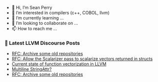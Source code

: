 - 👋 Hi, I’m Sean Perry
- 👀 I’m interested in compilers (c++, COBOL, llvm)
- 🌱 I’m currently learning ...
- 💞️ I’m looking to collaborate on ...
- 📫 How to reach me ...

<!---
s66perry/s66perry is a ✨ special ✨ repository because its `README.md` (this file) appears on your GitHub profile.
You can click the Preview link to take a look at your changes.
--->
### 📕 Latest LLVM Discourse Posts

<!-- DISCOURSE-LLVM:START -->
- [RFC: Archive some old repositories](https://discourse.llvm.org/t/rfc-archive-some-old-repositories/82313#post_5)
- [RFC: Allow the Scalarizer pass to scalarize vectors returned in structs](https://discourse.llvm.org/t/rfc-allow-the-scalarizer-pass-to-scalarize-vectors-returned-in-structs/82306#post_2)
- [Current state of function vectorization in LLVM](https://discourse.llvm.org/t/current-state-of-function-vectorization-in-llvm/82291#post_3)
- [Multiline StringAttr?](https://discourse.llvm.org/t/multiline-stringattr/81418#post_4)
- [RFC: Archive some old repositories](https://discourse.llvm.org/t/rfc-archive-some-old-repositories/82313#post_4)
<!-- DISCOURSE-LLVM:END -->
